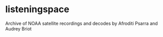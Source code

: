 # listeningspace
Archive of NOAA satellite recordings and decodes by Afroditi Psarra and Audrey Briot
